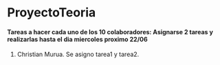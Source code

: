 # ProyectoTeoria

#### Tareas a hacer cada uno de los 10 colaboradores: Asignarse 2 tareas y realizarlas hasta el dia miercoles proximo 22/06

1) Christian Murua. Se asigno tarea1 y tarea2.
